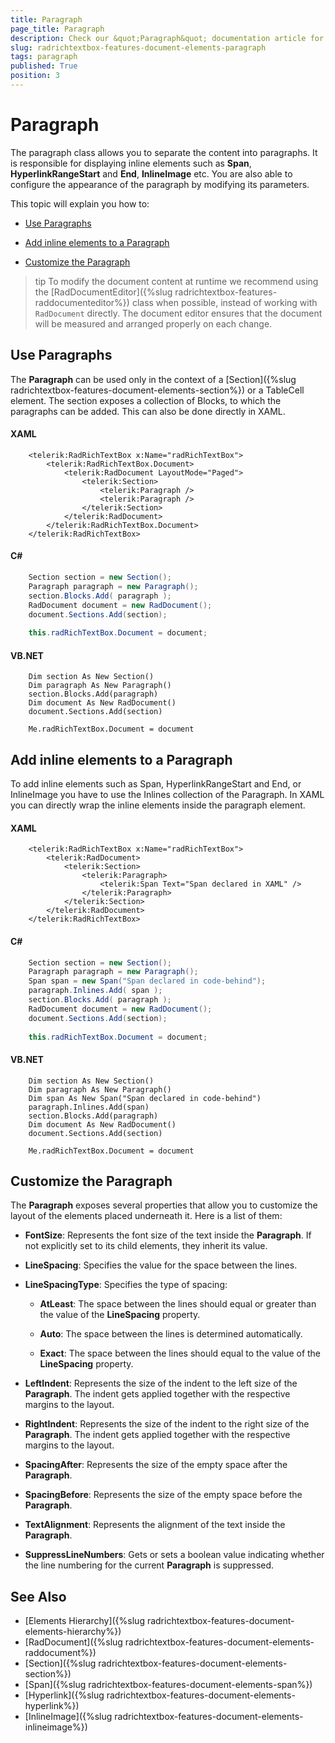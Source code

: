 ```yaml
---
title: Paragraph
page_title: Paragraph
description: Check our &quot;Paragraph&quot; documentation article for the RadRichTextBox {{ site.framework_name }} control.
slug: radrichtextbox-features-document-elements-paragraph
tags: paragraph
published: True
position: 3
---
```


# Paragraph

The paragraph class allows you to separate the content into paragraphs. It is responsible for displaying inline elements such as __Span__, __HyperlinkRangeStart__ and __End__, __InlineImage__ etc. You are also able to configure the appearance of the paragraph by modifying its parameters.

This topic will explain you how to:

* [Use Paragraphs](#use-paragraphs)

* [Add inline elements to a Paragraph](#add-inline-elements-to-a-paragraph)

* [Customize the Paragraph](#customize-the-paragraph)

>tip To modify the document content at runtime we recommend using the [RadDocumentEditor]({%slug radrichtextbox-features-raddocumenteditor%}) class when possible, instead of working with `RadDocument` directly. The document editor ensures that the document will be measured and arranged properly on each change.

## Use Paragraphs

The __Paragraph__ can be used only in the context of a [Section]({%slug radrichtextbox-features-document-elements-section%}) or a TableCell element. The section exposes a collection of Blocks, to which the paragraphs can be added. This can also be done directly in XAML.

#### __XAML__

```XAML
	<telerik:RadRichTextBox x:Name="radRichTextBox">
	    <telerik:RadRichTextBox.Document>
	        <telerik:RadDocument LayoutMode="Paged">
	            <telerik:Section>
	                <telerik:Paragraph />
	                <telerik:Paragraph />
	            </telerik:Section>
	        </telerik:RadDocument>
	    </telerik:RadRichTextBox.Document>
	</telerik:RadRichTextBox>
```

#### __C#__

```C#
	Section section = new Section();
	Paragraph paragraph = new Paragraph();
	section.Blocks.Add( paragraph );
	RadDocument document = new RadDocument();
	document.Sections.Add(section);
	
	this.radRichTextBox.Document = document;
```

#### __VB.NET__

```VB.NET
	Dim section As New Section()
	Dim paragraph As New Paragraph()
	section.Blocks.Add(paragraph)
	Dim document As New RadDocument()
	document.Sections.Add(section)
	
	Me.radRichTextBox.Document = document
```

## Add inline elements to a Paragraph

To add inline elements such as Span, HyperlinkRangeStart and End, or InlineImage you have to use the Inlines collection of the Paragraph. In XAML you can directly wrap the inline elements inside the paragraph element.

#### __XAML__
```XAML
	<telerik:RadRichTextBox x:Name="radRichTextBox">
	    <telerik:RadDocument>
	        <telerik:Section>
	            <telerik:Paragraph>
	                <telerik:Span Text="Span declared in XAML" />
	            </telerik:Paragraph>
	        </telerik:Section>
	    </telerik:RadDocument>
	</telerik:RadRichTextBox>
```

#### __C#__
```C#
	Section section = new Section();
	Paragraph paragraph = new Paragraph();
	Span span = new Span("Span declared in code-behind");
	paragraph.Inlines.Add( span );
	section.Blocks.Add( paragraph );
	RadDocument document = new RadDocument();
	document.Sections.Add(section);
	
	this.radRichTextBox.Document = document;
```

#### __VB.NET__
```VB.NET
	Dim section As New Section()
	Dim paragraph As New Paragraph()
	Dim span As New Span("Span declared in code-behind")
	paragraph.Inlines.Add(span)
	section.Blocks.Add(paragraph)
	Dim document As New RadDocument()
	document.Sections.Add(section)
	
	Me.radRichTextBox.Document = document
```

## Customize the Paragraph

The __Paragraph__ exposes several properties that allow you to customize the layout of the elements placed underneath it. Here is a list of them:

* __FontSize__: Represents the font size of the text inside the __Paragraph__. If not explicitly set to its child elements, they inherit its value.

* __LineSpacing__: Specifies the value for the space between the lines.

* __LineSpacingType__: Specifies the type of spacing:

	* __AtLeast__: The space between the lines should equal or greater than the value of the __LineSpacing__ property.

	* __Auto__: The space between the lines is determined automatically.

	* __Exact__: The space between the lines should equal to the value of the __LineSpacing__ property.

* __LeftIndent__: Represents the size of the indent to the left size of the __Paragraph__. The indent gets applied together with the respective margins to the layout.

* __RightIndent__: Represents the size of the indent to the right size of the __Paragraph__. The indent gets applied together with the respective margins to the layout.

* __SpacingAfter__: Represents the size of the empty space after the __Paragraph__.

* __SpacingBefore__: Represents the size of the empty space before the __Paragraph__.

* __TextAlignment__: Represents the alignment of the text inside the __Paragraph__.

* __SuppressLineNumbers__: Gets or sets a boolean value indicating whether the line numbering for the current __Paragraph__ is suppressed.

## See Also  
 * [Elements Hierarchy]({%slug radrichtextbox-features-document-elements-hierarchy%})
 * [RadDocument]({%slug radrichtextbox-features-document-elements-raddocument%})
 * [Section]({%slug radrichtextbox-features-document-elements-section%})
 * [Span]({%slug radrichtextbox-features-document-elements-span%})
 * [Hyperlink]({%slug radrichtextbox-features-document-elements-hyperlink%})
 * [InlineImage]({%slug radrichtextbox-features-document-elements-inlineimage%})
